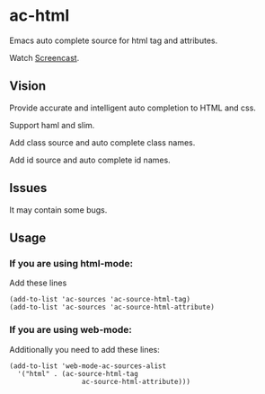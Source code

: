 ac-html
=======

Emacs auto complete source for html tag and attributes.

Watch [Screencast](https://www.youtube.com/watch?v=UrXNgrN4d5Y).

Vision
------
Provide accurate and intelligent auto completion to HTML and css.

Support haml and slim.

Add class source and auto complete class names.

Add id source and auto complete id names.

Issues
------
It may contain some bugs.

Usage
-----

### If you are using html-mode:

Add these lines
``` elisp
(add-to-list 'ac-sources 'ac-source-html-tag)
(add-to-list 'ac-sources 'ac-source-html-attribute)
```

### If you are using web-mode:
Additionally you need to add these lines:
``` elisp
(add-to-list 'web-mode-ac-sources-alist
  '("html" . (ac-source-html-tag
		          ac-source-html-attribute)))
```
